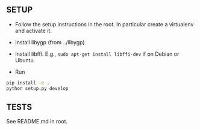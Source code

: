 
SETUP
-----

* Follow the setup instructions in the root.  In particular create a
  virtualenv and activate it.

* Install libygp (from ../libygp).

* Install libffi.  E.g., `sudo apt-get install libffi-dev` if on
  Debian or Ubuntu.

* Run

```sh
pip install -e .
python setup.py develop
```

TESTS
-----

See README.md in root.
